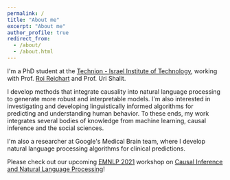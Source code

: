 ```yaml
---
permalink: /
title: "About me"
excerpt: "About me"
author_profile: true
redirect_from: 
  - /about/
  - /about.html
---
```


I'm a PhD student at the <a href = "http://www.technion.ac.il">Technion - Israel Institute of Technology</a>, working with Prof. <a href = "https://ie.technion.ac.il/~roiri/">Roi Reichart</a> and Prof. Uri Shalit.

I develop methods that integrate causality into natural language processing to generate more robust and interpretable models. I'm also interested in investigating and developing linguistically informed algorithms for predicting and understanding human behavior. To these ends, my work integrates several bodies of knowledge from machine learning, causal inference and the social sciences. 

I'm also a researcher at Google's Medical Brain team, where I develop natural language processing algorithms for clinical predictions.

Please check out our upcoming <a href = "https://2021.emnlp.org/">EMNLP 2021</a> workshop on <a href = "https://causaltext.github.io/2021/">Causal Inference and Natural Language Processing</a>!
